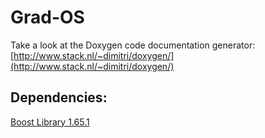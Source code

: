 # Grad-OS

Take a look at the Doxygen code documentation generator: [http://www.stack.nl/~dimitri/doxygen/](http://www.stack.nl/~dimitri/doxygen/)

## Dependencies: 

[Boost Library 1.65.1](http://www.boost.org/doc/libs/1_65_0/index.html) 